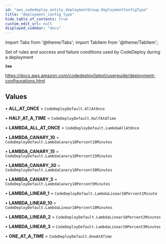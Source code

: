 ```yaml
---
id: "aws_codedeploy_entity_deploymentGroup.DeploymentConfigType"
title: "deployment_config_type"
hide_table_of_contents: true
custom_edit_url: null
displayed_sidebar: "docs"
---
```


import Tabs from '@theme/Tabs';
import TabItem from '@theme/TabItem';

Set of rules and success and failure conditions used by CodeDeploy during a deployment

**`See`**

https://docs.aws.amazon.com/codedeploy/latest/userguide/deployment-configurations.html

## Values

• **ALL\_AT\_ONCE** = `CodeDeployDefault.AllAtOnce`

• **HALF\_AT\_A\_TIME** = `CodeDeployDefault.HalfAtATime`

• **LAMBDA\_ALL\_AT\_ONCE** = `CodeDeployDefault.LambdaAllAtOnce`

• **LAMBDA\_CANARY\_10** = `CodeDeployDefault.LambdaCanary10Percent10Minutes`

• **LAMBDA\_CANARY\_15** = `CodeDeployDefault.LambdaCanary10Percent15Minutes`

• **LAMBDA\_CANARY\_30** = `CodeDeployDefault.LambdaCanary10Percent30Minutes`

• **LAMBDA\_CANARY\_5** = `CodeDeployDefault.LambdaCanary10Percent5Minutes`

• **LAMBDA\_LINEAR\_1** = `CodeDeployDefault.LambdaLinear10Percent1Minute`

• **LAMBDA\_LINEAR\_10** = `CodeDeployDefault.LambdaLinear10Percent10Minutes`

• **LAMBDA\_LINEAR\_2** = `CodeDeployDefault.LambdaLinear10Percent2Minutes`

• **LAMBDA\_LINEAR\_3** = `CodeDeployDefault.LambdaLinear10Percent3Minutes`

• **ONE\_AT\_A\_TIME** = `CodeDeployDefault.OneAtATime`
